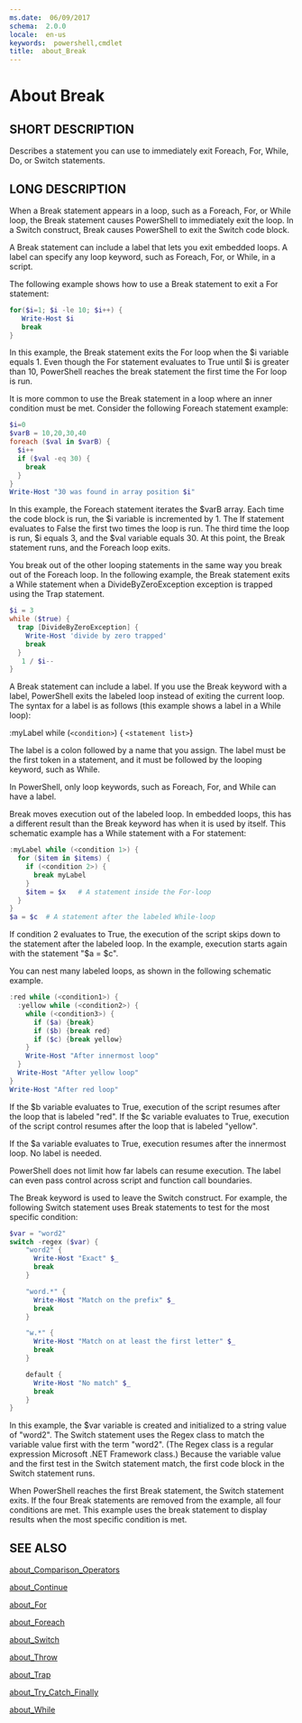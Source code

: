 ```yaml
---
ms.date:  06/09/2017
schema:  2.0.0
locale:  en-us
keywords:  powershell,cmdlet
title:  about_Break
---
```


# About Break

## SHORT DESCRIPTION

Describes a statement you can use to immediately exit Foreach, For, While,
Do, or Switch statements.

## LONG DESCRIPTION

When a Break statement appears in a loop, such as a Foreach, For, or While
loop, the Break statement causes PowerShell to immediately exit the loop.
In a Switch construct, Break causes PowerShell to exit the Switch code
block.

A Break statement can include a label that lets you exit embedded loops. A
label can specify any loop keyword, such as Foreach, For, or While, in a
script.

The following example shows how to use a Break statement to exit a For
statement:

```powershell
for($i=1; $i -le 10; $i++) {
   Write-Host $i
   break
}
```

In this example, the Break statement exits the For loop when the $i
variable equals 1. Even though the For statement evaluates to True until $i
is greater than 10, PowerShell reaches the break statement the first time
the For loop is run.

It is more common to use the Break statement in a loop where an inner
condition must be met. Consider the following Foreach statement example:

```powershell
$i=0
$varB = 10,20,30,40
foreach ($val in $varB) {
  $i++
  if ($val -eq 30) {
    break
  }
}
Write-Host "30 was found in array position $i"
```

In this example, the Foreach statement iterates the $varB array. Each time
the code block is run, the $i variable is incremented by 1. The If
statement evaluates to False the first two times the loop is run. The third
time the loop is run, $i equals 3, and the $val variable equals 30. At this
point, the Break statement runs, and the Foreach loop exits.

You break out of the other looping statements in the same way you break out
of the Foreach loop. In the following example, the Break statement exits a
While statement when a DivideByZeroException exception is trapped using the
Trap statement.

```powershell
$i = 3
while ($true) {
  trap [DivideByZeroException] {
    Write-Host 'divide by zero trapped'
    break
  }
   1 / $i--
}

```

A Break statement can include a label. If you use the Break keyword with a
label, PowerShell exits the labeled loop instead of exiting the current
loop. The syntax for a label is as follows (this example shows a label in a
While loop):

:myLabel while (`<condition>`) { `<statement list>`}

The label is a colon followed by a name that you assign. The label must be
the first token in a statement, and it must be followed by the looping
keyword, such as While.

In PowerShell, only loop keywords, such as Foreach, For, and While can have
a label.

Break moves execution out of the labeled loop. In embedded loops, this has
a different result than the Break keyword has when it is used by itself.
This schematic example has a While statement with a For statement:

```powershell
:myLabel while (<condition 1>) {
  for ($item in $items) {
    if (<condition 2>) {
      break myLabel
    }
    $item = $x   # A statement inside the For-loop
  }
}
$a = $c  # A statement after the labeled While-loop
```

If condition 2 evaluates to True, the execution of the script skips down to
the statement after the labeled loop. In the example, execution starts
again with the statement "$a = $c".

You can nest many labeled loops, as shown in the following schematic
example.

```powershell
:red while (<condition1>) {
  :yellow while (<condition2>) {
    while (<condition3>) {
      if ($a) {break}
      if ($b) {break red}
      if ($c) {break yellow}
    }
    Write-Host "After innermost loop"
  }
  Write-Host "After yellow loop"
}
Write-Host "After red loop"
```

If the $b variable evaluates to True, execution of the script resumes after
the loop that is labeled "red". If the $c variable evaluates to True,
execution of the script control resumes after the loop that is labeled
"yellow".

If the $a variable evaluates to True, execution resumes after the innermost
loop. No label is needed.

PowerShell does not limit how far labels can resume execution. The label
can even pass control across script and function call boundaries.

The Break keyword is used to leave the Switch construct. For example, the
following Switch statement uses Break statements to test for the most
specific condition:

```powershell
$var = "word2"
switch -regex ($var) {
    "word2" {
      Write-Host "Exact" $_
      break
    }

    "word.*" {
      Write-Host "Match on the prefix" $_
      break
    }

    "w.*" {
      Write-Host "Match on at least the first letter" $_
      break
    }

    default {
      Write-Host "No match" $_
      break
    }
}
```

In this example, the $var variable is created and initialized to a string
value of "word2". The Switch statement uses the Regex class to match the
variable value first with the term "word2". (The Regex class is a regular
expression Microsoft .NET Framework class.) Because the variable value and
the first test in the Switch statement match, the first code block in the
Switch statement runs.

When PowerShell reaches the first Break statement, the Switch statement
exits. If the four Break statements are removed from the example, all four
conditions are met. This example uses the break statement to display
results when the most specific condition is met.

## SEE ALSO

[about_Comparison_Operators](about_Comparison_Operators.md)

[about_Continue](about_Continue.md)

[about_For](about_For.md)

[about_Foreach](about_Foreach.md)

[about_Switch](about_Switch.md)

[about_Throw](about_Throw.md)

[about_Trap](about_Trap.md)

[about_Try_Catch_Finally](about_Try_Catch_Finally.md)

[about_While](about_While.md)